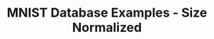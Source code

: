 ---
copyright: ''
entry-by: Jonathan Reus
entry-date: '2019-07-25'
entry-type: image
feature_names: [Boerhaave, Boerhaave, COGWEB, Chinese, LSTM, Leiden, PGM, RNN, Ruysch,
  actors, aesthesis, agency, algorithm, analysis, anatomical, anatomy, androgynous,
  architecture, archive, artificialia, axis, black-box, body, botanical, brain, categories,
  categorization, channel, character recognition, chinese, classification, clustering,
  cnn, codes, cognition, collecting, collection, collections, colonialism, commodification,
  concept, conceptual-clustering, convolutional neural network, cost, counting, cut,
  cuts, cutting, datasets, demonstration, diagram, dimensionality, disgust, dissection,
  distance, domestication, elegance, epistemology, error, euclidean, evaluation, eye,
  figures, finger, forecasting, forensics, frame, freakish, geometry, gesture, gestures,
  gradient descent, graph, graphs, grouping, hacking, hand, hand writing, hands, hands-on,
  handwriting, hardware, history, human, human body, imagination, imperfect, inscription,
  instruments, joint, kmeans, knowledge, labeling, landmark, learning, location, machine
    learning, machines, materiality, meaning, measurement, memory, mnist, model, models,
  monsters, muscles, mystical, mythological, naturalia, nerves, nervous system, network,
  networks, neural networks, neural-anatomy, neuron, nonlinearity, observation, offline,
  online, ontologies, ontology, ontology-building, optimization, orientation, orthogonality,
  parallel, pca, perception, perceptron, perfection, performance, planes, poetic,
  position, prediction, preparation, preparations, projection, proportion, proportions,
  psychology, python, races, representation, representations, rhetoric, rnn, segments,
  selection, sensory experience, sensory perception, similarity, skeleton, skin, skull,
  skulls, space, sparseness, spectacle, spectators, speech, standard, statistic-ontology,
  statistical, statistical-ontology, svm, symbols, tacit, taxonomy, theatre, time-series,
  timeseries, tools, topological, training, treatise, trial, truth, type, typography,
  unsupervised, vision, visualization, wellcome, word2vec, writing, zodiac, '']
feature_values: ['', '0', '0', '0', '0', '0', '0', '0', '0', '0', '0', '0', '0', '0',
  '0', '0', '0', '0', '0', '0', '0', '0', '0', '0', '0', '0', '0', '0', '0', '0',
  '0', '0', '0', '0', '0', '0', '0', '0', '0', '0', '0', '0', '0', '0', '0', '0',
  '0', '0', '0.976', '0', '0', '0', '0', '0', '0', '0', '0', '0', '0', '0', '0', '0',
  '0', '0', '0', '0', '0', '0', '0', '0', '0', '0.62', '0', '0', '0', '0', '0', '0',
  '0.12', '0', '0.697', '0', '0', '0', '0', '0', '0', '0.08', '0', '0', '0', '0',
  '0', '0', '0', '0', '0', '0', '0', '0', '0', '0', '0.99', '0', '0', '0', '0', '0',
  '0', '0', '0', '0', '0', '0', '0', '0', '0', '0', '0', '0', '0', '0', '0', '0',
  '0', '0', '0', '0', '0', '0', '0', '0', '0', '0', '0', '0', '0', '0', '0', '0',
  '0', '0', '0', '0', '0', '0', '0', '0', '0', '0', '0', '0', '0', '0', '0', '0',
  '0', '0', '0', '0', '0', '0', '0', '0', '0', '0', '0', '0', '0', '0', '0', '0',
  '0', '0', '0', '0', '0', '0', '0', '0', '0', '0', '0', '0', '0', '0', '0', '0',
  '0', '']
filename: mnist-dataset-sample.md
image: m/mnist-dataset-sample.gif
layout: image
source: LeCun, Yann, et al. "Gradient-based learning applied to document recognition."
  Proceedings of the IEEE 86.11 (1998) 2278-2324.
source-url: http://yann.lecun.com/exdb/publis/index.html#lecun-98
summary: 'Size-normalized examples from the MNIST database. The database used to train
  and test the systems described in this paper was constructed from the NIST''s Special
  Database 3 and Special Database 1 containing binary images of handwritten digits.
  NIST originally designated SD-3 as their training set and SD-1 as their test set.
  However, SD-3 is much cleaner and easier to recognize than SD-1. The reason for
  this can be found on the fact that SD-3 was collected among Census Bureau employees,
  while SD-1 was collected among high-school students. Drawing sensible conclusions
  from learning experiments requires that the result be independent of the choice
  of training set and test among the complete set of samples. Therefore it was necessary
  to build a new database by mixing NIST''s datasets.

  SD-1 contains 58,527 digit images written by 500 different writers. In contrast
  to SD-3, where blocks of data from each writer appeared in sequence, the data in
  SD-1 is scrambled. Writer identities for SD-1 are available and we used this information
  to unscramble the writers. We then split SD-1 in two: characters written by the
  first 250 writers went into our new training set. The remaining 250 writers were
  placed in our test set. Thus we had two sets with nearly 30,000 examples each. The
  new training set was completed with enough examples from SD-3, starting at pattern
  # 0, to make a full set of 60,000 training patterns. Similarly, the new test set
  was completed with SD-3 examples starting at pattern # 35,000 to make a full set
  with 60,000 test patterns. In the experiments described here, we only used a subset
  of 10,000 test images (5,000 from SD-1 and 5,000 from SD-3), but we used the full
  60,000 training samples. The resulting database was called the Modified NIST, or
  MNIST, dataset.'
title: MNIST Database Examples - Size Normalized
---
